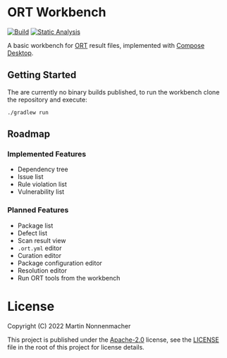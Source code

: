 # ORT Workbench

[![Build](https://github.com/mnonnenmacher/ort-workbench/actions/workflows/build.yml/badge.svg)](https://github.com/mnonnenmacher/ort-workbench/actions/workflows/build.yml)
[![Static Analysis](https://github.com/mnonnenmacher/ort-workbench/actions/workflows/static-analysis.yml/badge.svg)](https://github.com/mnonnenmacher/ort-workbench/actions/workflows/static-analysis.yml)

A basic workbench for [ORT](https://oss-review-toolkit.org) result files, implemented with
[Compose Desktop](https://www.jetbrains.com/lp/compose-mpp/).

## Getting Started

The are currently no binary builds published, to run the workbench clone the repository and execute:

```shell
./gradlew run
```

## Roadmap

### Implemented Features

* Dependency tree
* Issue list
* Rule violation list
* Vulnerability list

### Planned Features

* Package list
* Defect list
* Scan result view
* `.ort.yml` editor
* Curation editor
* Package configuration editor
* Resolution editor
* Run ORT tools from the workbench

# License

Copyright (C) 2022 Martin Nonnenmacher

This project is published under the [Apache-2.0](https://www.apache.org/licenses/LICENSE-2.0.html) license, see the
[LICENSE](./LICENSE) file in the root of this project for license details.
